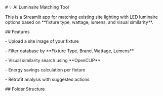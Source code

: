 \# 💡 AI Luminaire Matching Tool



This is a Streamlit app for matching existing site lighting with LED luminaire options based on \*\*fixture type, wattage, lumens, and visual similarity\*\*.



\## Features



\- Upload a site image of your fixture

\- Filter database by \*\*Fixture Type, Brand, Wattage, Lumens\*\*

\- Visual similarity search using \*\*OpenCLIP\*\*

\- Energy savings calculation per fixture

\- Retrofit analysis with suggested actions



\## Folder Structure





